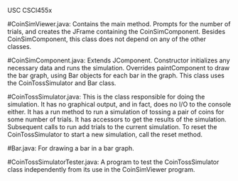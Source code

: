 USC CSCI455x

#CoinSimViewer.java:
Contains the main method. Prompts for the number of trials, and creates the JFrame containing the CoinSimComponent. Besides CoinSimComponent, this class does not depend on any of the other classes.

#CoinSimComponent.java: 
Extends JComponent. Constructor initializes any necessary data and runs the simulation. Overrides paintComponent to draw the bar graph, using Bar objects for each bar in the graph. This class uses the CoinTossSimulator and Bar class.

#CoinTossSimulator.java: 
This is the class responsible for doing the simulation. It has no graphical output, and in fact, does no I/O to the console either. It has a run method to run a simulation of tossing a pair of coins for some number of trials. It has accessors to get the results of the simulation. Subsequent calls to run add trials to the current simulation. To reset the CoinTossSimulator to start a new simulation, call the reset method.

#Bar.java: 
For drawing a bar in a bar graph.

#CoinTossSimulatorTester.java:
A program to test the CoinTossSimulator class independently from its use in the CoinSimViewer program.
